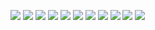 ![](/docs/images/brainstorm_discussao.png)
![](/docs/images/brainstorm_discussao_highvalue_higheffort.png)
![](/docs/images/brainstorm_discussao_highvalue_loweffort.png)
![](/docs/images/brainstorm_discussao_lowvalue_loweffort.png)
![](/docs/images/brainstorm_discussao_lowvalue_higheffort.png)
![](/docs/images/brainstorm_epicos.png)
![](/docs/images/brainstorm_epicos_avaliacoes_social.png)
![](/docs/images/brainstorm_epicos_navegacao_listas.png)
![](/docs/images/brainstorm_epicos_recomendacoes.png)
![](/docs/images/brainstorm_preparacao.png)
![](/docs/images/brainstorm_inicio.png)

